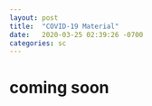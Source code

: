 ```yaml
---
layout: post
title:  "COVID-19 Material"
date:   2020-03-25 02:39:26 -0700
categories: sc
---
```


# coming soon